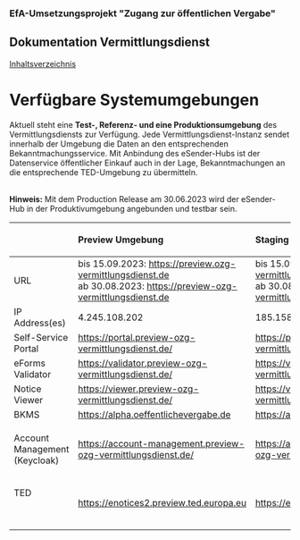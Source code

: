 ### EfA-Umsetzungsprojekt "Zugang zur öffentlichen Vergabe"
## Dokumentation Vermittlungsdienst
[Inhaltsverzeichnis](/documentation/documentation.md)
<br>

# Verfügbare Systemumgebungen
Aktuell steht eine **Test-, Referenz- und eine Produktionsumgebung** des Vermittlungsdiensts zur Verfügung. Jede Vermittlungsdienst-Instanz sendet innerhalb der Umgebung die Daten an den entsprechenden Bekanntmachungsservice. Mit Anbindung des eSender-Hubs ist der Datenservice öffentlicher Einkauf auch in der Lage, Bekanntmachungen an die entsprechende TED-Umgebung zu übermitteln.
<br><br>

**Hinweis:** Mit dem Production Release am 30.06.2023 wird der eSender-Hub in der Produktivumgebung angebunden und testbar sein.
<br>

<table class="wrapped">
  <colgroup>
    <col/>
    <col/>
    <col/>
    <col/>
  </colgroup>
  <thead>
    <tr>
      <th style="text-align: left;">
        <br/>
      </th>
      <th style="text-align: left;">
        <p>Preview Umgebung</p>
      </th>
      <th style="text-align: left;">
        <p>Staging Umgebung </p>
      </th>
      <th style="text-align: left;">
        <p>Production Umgebung </p>
      </th>
    </tr>
  </thead>
  <tbody>
    <tr>
      <td style="text-align: left;">URL</td>
      <td style="text-align: left;">
        bis 15.09.2023: <a class="external-link" href="https://preview.ozg-vermittlungsdienst.de" rel="nofollow">https://preview.ozg-vermittlungsdienst.de</a> <br>
        ab 30.08.2023: <a class="external-link" href="https://preview-ozg-vermittlungsdienst.de" rel="nofollow">https://preview-ozg-vermittlungsdienst.de</a>
      </td>
      <td style="text-align: left;">
        bis 15.09.2023: <a class="external-link" href="https://staging-ozg-vermittlungsdienst.de" rel="nofollow">https://staging.ozg-vermittlungsdienst.de</a> <br>
        ab 30.08.2023: <a class="external-link" href="https://staging-ozg-vermittlungsdienst.de" rel="nofollow">https://staging-ozg-vermittlungsdienst.de</a>
      </td>
      <td style="text-align: left;">
        <a class="external-link" href="https://ozg-vermittlungsdienst.de" rel="nofollow">https://ozg-vermittlungsdienst.de</a>
      </td>
    </tr>
    <tr>
      <td style="text-align: left;">IP Address(es)</td>
      <td style="text-align: left;">4.245.108.202</td>
      <td style="text-align: left;">185.158.224.47</td>
      <td style="text-align: left;">185.158.224.47 + 185.158.224.58</td>
    </tr>
    <tr>
      <td style="text-align: left;">Self-Service Portal</td>
      <td style="text-align: left;">
        <a class="external-link" href="https://portal.preview-ozg-vermittlungsdienst.de/" rel="nofollow">https://portal.preview-ozg-vermittlungsdienst.de/</a>
      </td>
      <td style="text-align: left;">
        <a href="https://portal.staging-ozg-vermittlungsdienst.de/">https://portal.staging-ozg-vermittlungsdienst.de/</a>
      </td>
      <td style="text-align: left;">
        <a href="https://portal.ozg-vermittlungsdienst.de/">https://portal.ozg-vermittlungsdienst.de/</a>
      </td>
    </tr>
    <tr>
      <td style="text-align: left;">eForms Validator</td>
      <td style="text-align: left;">
        <a class="external-link" href="https://validator.preview-ozg-vermittlungsdienst.de/" rel="nofollow">https://validator.preview-ozg-vermittlungsdienst.de/</a>
      </td>
      <td style="text-align: left;">
        <a href="https://validator.staging-ozg-vermittlungsdienst.de/">https://validator.staging-ozg-vermittlungsdienst.de/</a>
      </td>
      <td style="text-align: left;">
        <a href="https://validator.ozg-vermittlungsdienst.de">https://validator.ozg-vermittlungsdienst.de</a>
      </td>
    </tr>
        <tr>
      <td style="text-align: left;">Notice Viewer</td>
      <td style="text-align: left;">
        <a class="external-link" href="https://viewer.preview-ozg-vermittlungsdienst.de/" rel="nofollow">https://viewer.preview-ozg-vermittlungsdienst.de/</a>
      </td>
      <td style="text-align: left;">
        <a href="https://viewer.staging-ozg-vermittlungsdienst.de/">https://viewer.staging-ozg-vermittlungsdienst.de/</a>
      </td>
      <td style="text-align: left;">
        <a href="https://viewer.ozg-vermittlungsdienst.de">https://viewer.ozg-vermittlungsdienst.de</a>
      </td>
    </tr>
    <tr>
      <td style="text-align: left;">BKMS</td>
      <td style="text-align: left;">
        <a href="https://alpha.oeffentlichevergabe.de" rel="nofollow">https://alpha.oeffentlichevergabe.de</a>
      </td>
      <td style="text-align: left;">
        <a class="external-link" href="https://alpha.oeffentlichevergabe.de" rel="nofollow">https://alpha.oeffentlichevergabe.de</a>
      </td>
      <td style="text-align: left;">
        <a class="external-link" href="https://www.oeffentlichevergabe.de" rel="nofollow">https://www.oeffentlichevergabe.de</a>
      </td>
    </tr>
    <tr>
      <td style="text-align: left;">
        <p>Account Management (Keycloak)</p>
      </td>
      <td style="text-align: left;">
        <a href="https://account-management.preview-ozg-vermittlungsdienst.de/" rel="nofollow">https://account-management.preview-ozg-vermittlungsdienst.de/</a>
      </td>
      <td style="text-align: left;">
        <a href="https://account-management.staging-ozg-vermittlungsdienst.de/" rel="nofollow">https://account-management.staging-ozg-vermittlungsdienst.de/</a>
      </td>
      <td style="text-align: left;">
        <a href="https://account-management.ozg-vermittlungsdienst.de/" rel="nofollow">https://account-management.ozg-vermittlungsdienst.de/</a>
      </td>
    </tr>
    <tr>
      <td style="text-align: left;">
        <p>TED</p>
        <p>
          <br/>
        </p>
      </td>
      <td style="text-align: left;">
        <a class="external-link" href="https://enotices2.preview.ted.europa.eu/esenders/webjars/swagger-ui/index.html#/" rel="nofollow">https://enotices2.preview.ted.europa.eu</a>
        <br/></td>
      <td style="text-align: left;">
        <p>
          <a class="external-link" href="https://enotices2.preview.ted.europa.eu/esenders/webjars/swagger-ui/index.html#/" rel="nofollow">https://enotices2.preview.ted.europa.eu</a>
        </p>
        <p></p>
      </td>
      <td style="text-align: left;">
        <p>
          <a class="external-link" href="https://enotices2.preview.ted.europa.eu/esenders/webjars/swagger-ui/index.html#/" rel="nofollow">https://enotices2.ted.europa.eu</a>
        </p>
        <p></p>
      </td>
    </tr>
  </tbody>
</table>
